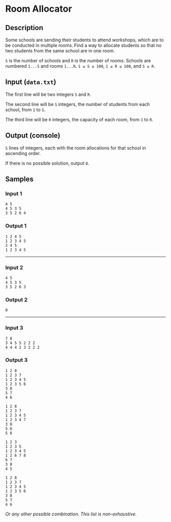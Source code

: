# Room Allocator

## Description
Some schools are sending their students to attend workshops, which are to be conducted in multiple rooms. Find a way to allocate students so that no two students from the same school are in one room.

`S` is the number of schools and `R` is the number of rooms. Schools are numbered `1...S` and rooms `1...R`. `1 ≤ S ≤ 100`, `1 ≤ R ≤ 100`, and `S ≤ R`.

## Input (`data.txt`)
The first line will be two integers `S` and `R`.

The second line will be `S` integers, the number of students from each school, from `1` to `S`.

The third line will be `R` integers, the capacity of each room, from `1` to `R`.

## Output (console)
`S` lines of integers, each with the room allocations for that school in ascending order.

If there is no possible solution, output `0`.

## Samples
### Input 1
```
4 5
4 5 3 5
3 5 2 6 4
```

### Output 1
```
1 2 4 5
1 2 3 4 5
2 4 5
1 2 3 4 5
```

---

### Input 2
```
4 5
4 5 3 5
3 5 2 6 3
```

### Output 2
```
0
```

---

### Input 3
```
7 8
3 4 5 5 2 2 2
4 4 4 2 3 2 2 2
```

### Output 3
```
1 2 8
1 2 3 7
1 2 3 4 5
1 2 3 5 6
3 8
5 7
4 6
```

```
1 2 8
1 2 3 7
1 2 3 4 5
1 2 3 4 7
3 8
5 6
5 6
```

```
1 2 3
1 2 3 5
1 2 3 4 5
1 2 6 7 8
6 7
3 8
4 5
```

```
1 2 8
1 2 3 7
1 2 3 4 5
1 2 3 5 6
3 8
5 7
4 6
```

*Or any other possible combination. This list is non-exhaustive.*
